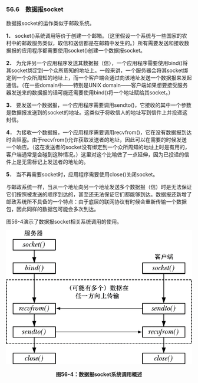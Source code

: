### 56.6　数据报socket

数据报socket的运作类似于邮政系统。

**1．** socket()系统调用等价于创建一个邮箱。（这里假设一个系统与一些国家的农村中的邮政服务类似，取信和送信都是在邮箱中发生的。）所有需要发送和接收数据报的应用程序都需要使用socket()创建一个数据报socket。

**2．** 为允许另一个应用程序发送其数据报（信），一个应用程序需要使用bind()将其socket绑定到一个众所周知的地址上。一般来讲，一个服务器会将其socket绑定到一个众所周知的地址上，而一个客户端会通过向该地址发送一个数据报来发起通信。（在一些domain中——特别是UNIX domain——客户端如果想要接受服务器发送来的数据报的话可能还需要使用bind()将一个地址赋给其socket。）

**3．** 要发送一个数据报，一个应用程序需要调用sendto()，它接收的其中一个参数是数据报发送到的socket的地址。这类似于将收信人的地址写到信件上并投递这封信。

**4．** 为接收一个数据报，一个应用程序需要调用recvfrom()，它在没有数据报到达时会阻塞。由于recvfrom()允许获取发送者的地址，因此可以在需要的时候发送一个响应。（这在发送者的socket没有绑定到一个众所周知的地址上时是有用的，客户端通常是会碰到这种情况。）这里对这个比喻做了一点延伸，因为已投递的信件上是无需标记上发送者的地址的。

**5．** 当不再需要socket时，应用程序需要使用close()关闭socket。

与邮政系统一样，当从一个地址向另一个地址发送多个数据报（信）时是无法保证它们按照被发送的顺序到达的，甚至还无法保证它们都能够到达。数据报还新增了邮政系统所不具备的一个特点：由于底层的联网协议有时候会重新传输一个数据包，因此同样的数据包可能会多次到达。

图56-4演示了数据报socket相关系统调用的使用。

![1448.png](../images/1448.png)
<center class="my_markdown"><b class="my_markdown">图56-4：数据报socket系统调用概述</b></center>

